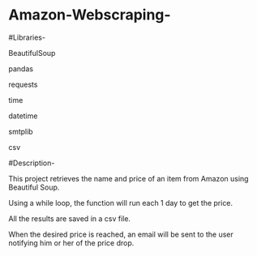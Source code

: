 # Amazon-Webscraping-

#Libraries-

BeautifulSoup

pandas

requests

time

datetime

smtplib

csv

#Description-

This project retrieves the name and price of an item from Amazon using Beautiful Soup.

Using a while loop, the function will run each 1 day to get the price.

All the results are saved in a csv file.

When the desired price is reached, an email will be sent to the user notifying him or her of the price drop.
